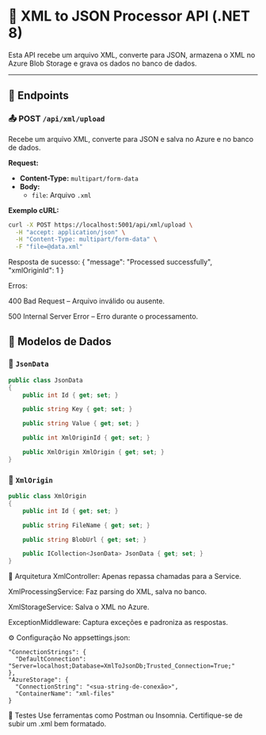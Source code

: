 # 📄 XML to JSON Processor API (.NET 8)

Esta API recebe um arquivo XML, converte para JSON, armazena o XML no Azure Blob Storage e grava os dados no banco de dados.

---

## 🚀 Endpoints

### 📤 POST `/api/xml/upload`

Recebe um arquivo XML, converte para JSON e salva no Azure e no banco de dados.

**Request:**
- **Content-Type:** `multipart/form-data`
- **Body:**
  - `file`: Arquivo `.xml`

**Exemplo cURL:**
```bash
curl -X POST https://localhost:5001/api/xml/upload \
  -H "accept: application/json" \
  -H "Content-Type: multipart/form-data" \
  -F "file=@data.xml"
```

Resposta de sucesso:
{
  "message": "Processed successfully",
  "xmlOriginId": 1
}

Erros:

400 Bad Request – Arquivo inválido ou ausente.

500 Internal Server Error – Erro durante o processamento.

## 🧩 Modelos de Dados

### 🔹 `JsonData`

```csharp
public class JsonData
{
    public int Id { get; set; }

    public string Key { get; set; }

    public string Value { get; set; }

    public int XmlOriginId { get; set; }

    public XmlOrigin XmlOrigin { get; set; }
}
```
### 🔹 `XmlOrigin`

```csharp
public class XmlOrigin
{
    public int Id { get; set; }

    public string FileName { get; set; }

    public string BlobUrl { get; set; }

    public ICollection<JsonData> JsonData { get; set; }
}
```

🧱 Arquitetura
XmlController: Apenas repassa chamadas para a Service.

XmlProcessingService: Faz parsing do XML, salva no banco.

XmlStorageService: Salva o XML no Azure.

ExceptionMiddleware: Captura exceções e padroniza as respostas.

⚙️ Configuração
No appsettings.json:
```
"ConnectionStrings": {
  "DefaultConnection": "Server=localhost;Database=XmlToJsonDb;Trusted_Connection=True;"
},
"AzureStorage": {
  "ConnectionString": "<sua-string-de-conexão>",
  "ContainerName": "xml-files"
}
```
🧪 Testes
Use ferramentas como Postman ou Insomnia.
Certifique-se de subir um .xml bem formatado.
